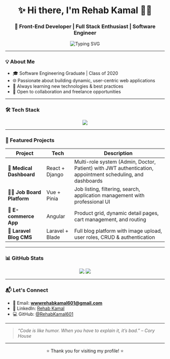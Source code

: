 <h1 align="center">✨ Hi there, I'm Rehab Kamal 👩‍💻</h1>
<h3 align="center">🚀 Front-End Developer | Full Stack Enthusiast | Software Engineer</h3>

<p align="center">
  <img src="https://readme-typing-svg.demolab.com?font=Fira+Code&weight=500&pause=1000&color=6A5ACD&center=true&vCenter=true&width=435&lines=Crafting+clean+%26+scalable+code;Turning+ideas+into+real+web+apps;Let%27s+build+something+great+together" alt="Typing SVG" />
</p>

---

### 💡 About Me
- 🎓 Software Engineering Graduate | Class of 2020  
- 🌐 Passionate about building dynamic, user-centric web applications  
- 🔁 Always learning new technologies & best practices  
- 🤝 Open to collaboration and freelance opportunities  

---

### 🛠 Tech Stack
<p align="center">
  <img src="https://skillicons.dev/icons?i=html,css,js,ts,react,vue,nextjs,tailwind,bootstrap,nodejs,django,laravel,python,git,github,mysql,postgres" />
</p>

---

### 🌟 Featured Projects

| Project | Tech | Description |
|--------|------|-------------|
| 🏥 **Medical Dashboard** | React + Django | Multi-role system (Admin, Doctor, Patient) with JWT authentication, appointment scheduling, and dashboards |
| 🧑‍💼 **Job Board Platform** | Vue + Pinia | Job listing, filtering, search, application management with professional UI |
| 🛒 **E-commerce App** | Angular | Product grid, dynamic detail pages, cart management, and routing |
| 📰 **Laravel Blog CMS** | Laravel + Blade | Full blog platform with image upload, user roles, CRUD & authentication |

---

### 📊 GitHub Stats
<p align="center">
  <img src="https://github-readme-stats.vercel.app/api?username=RehabKamal601&show_icons=true&theme=tokyonight&hide_border=true" />
  <img src="https://github-readme-streak-stats.herokuapp.com/?user=RehabKamal601&theme=tokyonight&hide_border=true" />
</p>

---

### 📬 Let's Connect
- 📧 Email: **wwwrehabkamal601@gmail.com**
- 💼 LinkedIn: [Rehab Kamal](https://www.linkedin.com/in/rehabkamal601/)
- 💻 GitHub: [@RehabKamal601](https://github.com/RehabKamal601)

---

> _“Code is like humor. When you have to explain it, it’s bad.” – Cory House_

---

<p align="center">⭐ Thank you for visiting my profile! ⭐</p>
